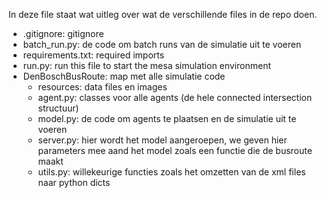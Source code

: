 In deze file staat wat uitleg over wat de verschillende files in de repo doen.


- .gitignore: gitignore
- batch_run.py: de code om batch runs van de simulatie uit te voeren
- requirements.txt: required imports
- run.py: run this file to start the mesa simulation environment
- DenBoschBusRoute: map met alle simulatie code
    - resources: data files en images
    - agent.py: classes voor alle agents (de hele connected intersection structuur)
    - model.py: de code om agents te plaatsen en de simulatie uit te voeren
    - server.py: hier wordt het model aangeroepen, we geven hier parameters mee aand het model zoals een functie die de busroute maakt
    - utils.py: willekeurige functies zoals het omzetten van de xml files naar python dicts
